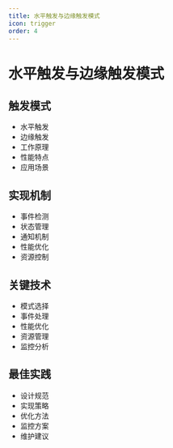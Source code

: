 ```yaml
---
title: 水平触发与边缘触发模式
icon: trigger
order: 4
---
```


# 水平触发与边缘触发模式

## 触发模式
- 水平触发
- 边缘触发
- 工作原理
- 性能特点
- 应用场景

## 实现机制
- 事件检测
- 状态管理
- 通知机制
- 性能优化
- 资源控制

## 关键技术
- 模式选择
- 事件处理
- 性能优化
- 资源管理
- 监控分析

## 最佳实践
- 设计规范
- 实现策略
- 优化方法
- 监控方案
- 维护建议
